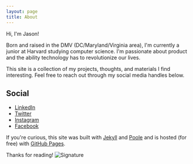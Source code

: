 ```yaml
---
layout: page
title: About
---
```


Hi, I'm Jason!

Born and raised in the DMV (DC/Maryland/Virginia area), I'm currently a junior at Harvard studying computer science. I'm passionate about product and the ability technology has to revolutionize our lives.

This site is a collection of my projects, thoughts, and materials I find interesting. Feel free to reach out through my social media handles below. 

## Social

* [LinkedIn](https://www.linkedin.com/in/jasonscui)
* [Twitter](https://www.twitter.com/JasonSCui)
* [Instagram](https://www.instagram.com/JasonSCui)
* [Facebook](https://www.facebook.com/JasonSCui)

If you're curious, this site was built with [Jekyll](http://jekyllrb.com) and [Poole](http://getpoole.com/) and is hosted (for free) with [GitHub Pages](https://pages.github.com).

Thanks for reading!
![Signature](http://www.jasoncui.me/public/images/signature.png)
